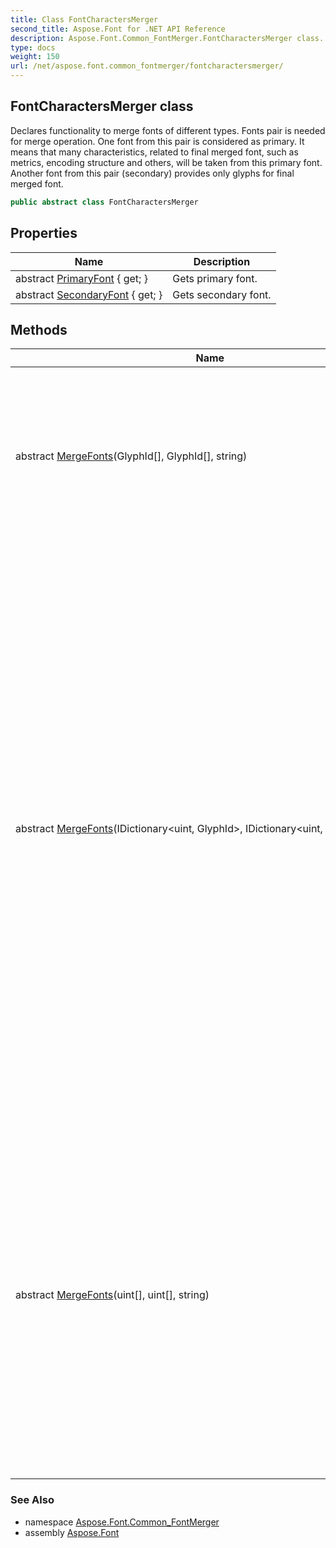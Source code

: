 ```yaml
---
title: Class FontCharactersMerger
second_title: Aspose.Font for .NET API Reference
description: Aspose.Font.Common_FontMerger.FontCharactersMerger class. Declares functionality to merge fonts of different types. Fonts pair is needed for merge operation. One font from this pair is considered as primary. It means that many characteristics related to final merged font such as metrics encoding structure and others will be taken from this primary font. Another font from this pair secondary provides only glyphs for final merged font
type: docs
weight: 150
url: /net/aspose.font.common_fontmerger/fontcharactersmerger/
---
```

## FontCharactersMerger class

Declares functionality to merge fonts of different types. Fonts pair is needed for merge operation. One font from this pair is considered as primary. It means that many characteristics, related to final merged font, such as metrics, encoding structure and others, will be taken from this primary font. Another font from this pair (secondary) provides only glyphs for final merged font.

```csharp
public abstract class FontCharactersMerger
```

## Properties

| Name | Description |
| --- | --- |
| abstract [PrimaryFont](../../aspose.font.common_fontmerger/fontcharactersmerger/primaryfont/) { get; } | Gets primary font. |
| abstract [SecondaryFont](../../aspose.font.common_fontmerger/fontcharactersmerger/secondaryfont/) { get; } | Gets secondary font. |

## Methods

| Name | Description |
| --- | --- |
| abstract [MergeFonts](../../aspose.font.common_fontmerger/fontcharactersmerger/mergefonts/#mergefonts)(GlyphId[], GlyphId[], string) | Merges fonts based on glyphs lists passed. Searches for a character code for every glyph passed and adds found character code with correspondent glyph into resultant new font. |
| abstract [MergeFonts](../../aspose.font.common_fontmerger/fontcharactersmerger/mergefonts/#mergefonts_1)(IDictionary&lt;uint, GlyphId&gt;, IDictionary&lt;uint, GlyphId&gt;, string) | This method version designed for cases when you want to set character codes for glyphs in resultant font explicitly. It's not mandatory that code for glyph you provided is included in original font. The sense of code passed is that it will be associated with correspondent glyph identifier in resultant font. So, rule to process every pair passed by dictionary parameter[code, glyph ideitifier] is that only glyph identifer will be taken from original font and then it will be linked with correspondent code in resultant font. It can be helpful when some codes from first font conflict with same codes from second font. |
| abstract [MergeFonts](../../aspose.font.common_fontmerger/fontcharactersmerger/mergefonts/#mergefonts_2)(uint[], uint[], string) | Merges fonts based on character codes lists passed. To create desired resultant font just pass symbol codes from original fonts you want to include into resultant font. Glyphs related to codes passed will be found automatically. For example, if you want to include into resultant font glyphs related to letters A and B from first font and glyphs, related to letters C and D from second font, just call this method like this: |

### See Also

* namespace [Aspose.Font.Common_FontMerger](../../aspose.font.common_fontmerger/)
* assembly [Aspose.Font](../../)


